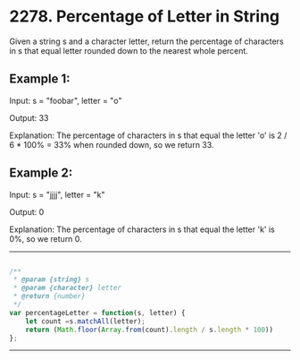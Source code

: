 # 2278. Percentage of Letter in String

Given a string s and a character letter, return the percentage of characters in s that equal letter rounded down to the nearest whole percent.

## Example 1:
Input: s = "foobar", letter = "o"

Output: 33

Explanation:
The percentage of characters in s that equal the letter 'o' is 2 / 6 * 100% = 33% when rounded down, so we return 33.

## Example 2:
Input: s = "jjjj", letter = "k"

Output: 0

Explanation:
The percentage of characters in s that equal the letter 'k' is 0%, so we return 0.

---------------------------------------------------------------------------------------------------------------
```javascript My Solutions:

/**
 * @param {string} s
 * @param {character} letter
 * @return {number}
 */
var percentageLetter = function(s, letter) {
    let count =s.matchAll(letter);
    return (Math.floor(Array.from(count).length / s.length * 100))  
}; 
```
---------------------------------------------------------------------------------------------------------------
